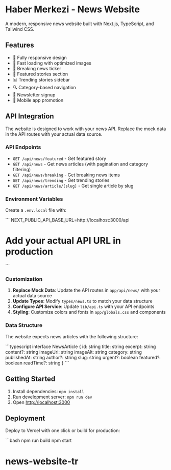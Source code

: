 # Haber Merkezi - News Website

A modern, responsive news website built with Next.js, TypeScript, and Tailwind CSS.

## Features

- 📱 Fully responsive design
- 🚀 Fast loading with optimized images
- 📰 Breaking news ticker
- 🎯 Featured stories section
- 📊 Trending stories sidebar
- 🔍 Category-based navigation
- 📧 Newsletter signup
- 📱 Mobile app promotion

## API Integration

The website is designed to work with your news API. Replace the mock data in the API routes with your actual data source.

### API Endpoints

- `GET /api/news/featured` - Get featured story
- `GET /api/news` - Get news articles (with pagination and category filtering)
- `GET /api/news/breaking` - Get breaking news items
- `GET /api/news/trending` - Get trending stories
- `GET /api/news/article/[slug]` - Get single article by slug

### Environment Variables

Create a `.env.local` file with:

\`\`\`
NEXT_PUBLIC_API_BASE_URL=http://localhost:3000/api
# Add your actual API URL in production
\`\`\`

### Customization

1. **Replace Mock Data**: Update the API routes in `app/api/news/` with your actual data source
2. **Update Types**: Modify `types/news.ts` to match your data structure
3. **Configure API Service**: Update `lib/api.ts` with your API endpoints
4. **Styling**: Customize colors and fonts in `app/globals.css` and components

### Data Structure

The website expects news articles with the following structure:

\`\`\`typescript
interface NewsArticle {
  id: string
  title: string
  excerpt: string
  content?: string
  imageUrl: string
  imageAlt: string
  category: string
  publishedAt: string
  author?: string
  slug: string
  urgent?: boolean
  featured?: boolean
  readTime?: string
}
\`\`\`

## Getting Started

1. Install dependencies: `npm install`
2. Run development server: `npm run dev`
3. Open [http://localhost:3000](http://localhost:3000)

## Deployment

Deploy to Vercel with one click or build for production:

\`\`\`bash
npm run build
npm start
# news-website-tr
